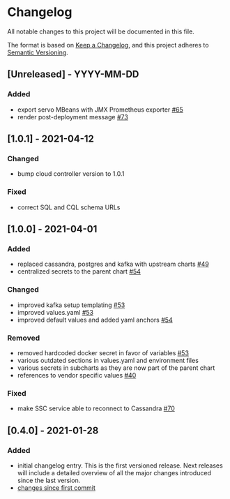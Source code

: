 # Changelog

All notable changes to this project will be documented in this file.

The format is based on [Keep a Changelog](https://keepachangelog.com/en/1.0.0/),
and this project adheres to [Semantic Versioning](https://semver.org/spec/v2.0.0.html).

## [Unreleased] - YYYY-MM-DD

### Added

- export servo MBeans with JMX Prometheus exporter [#65](https://github.com/Telecominfraproject/wlan-cloud-helm/pull/65)
- render post-deployment message [#73](https://github.com/Telecominfraproject/wlan-cloud-helm/pull/73)

## [1.0.1] - 2021-04-12

### Changed

- bump cloud controller version to 1.0.1

### Fixed

- correct SQL and CQL schema URLs

## [1.0.0] - 2021-04-01

### Added

- replaced cassandra, postgres and kafka with upstream charts [#49](https://github.com/Telecominfraproject/wlan-cloud-helm/pull/49)
- centralized secrets to the parent chart [#54](https://github.com/Telecominfraproject/wlan-cloud-helm/pull/54)

### Changed

- improved kafka setup templating [#53](https://github.com/Telecominfraproject/wlan-cloud-helm/pull/53)
- improved values.yaml [#53](https://github.com/Telecominfraproject/wlan-cloud-helm/pull/53)
- improved default values and added yaml anchors [#54](https://github.com/Telecominfraproject/wlan-cloud-helm/pull/54)

### Removed

- removed hardcoded docker secret in favor of variables [#53](https://github.com/Telecominfraproject/wlan-cloud-helm/pull/53)
- various outdated sections in values.yaml and environment files
- various secrets in subcharts as they are now part of the parent chart
- references to vendor specific values [#40](https://github.com/Telecominfraproject/wlan-cloud-helm/pull/40)

### Fixed

- make SSC service able to reconnect to Cassandra [#70](https://github.com/Telecominfraproject/wlan-cloud-helm/pull/70)

## [0.4.0] - 2021-01-28

### Added

- initial changelog entry. This is the first versioned release. Next releases will include a detailed overview of all the major changes introduced since the last version.
- [changes since first commit](https://github.com/Telecominfraproject/wlan-cloud-helm/compare/f7c67645736e3dac498e2caec8c267f04d08b7bc...v0.4)
